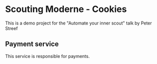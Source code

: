 # Scouting Moderne - Cookies

This is a demo project for the "Automate your inner scout" talk by Peter Streef

## Payment service

This service is responsible for payments.